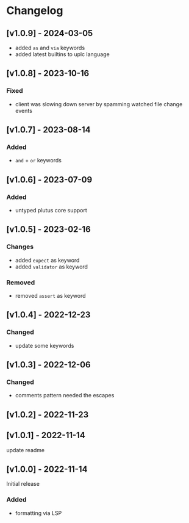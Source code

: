 # Changelog

## [v1.0.9] - 2024-03-05

- added `as` and `via` keywords
- added latest builtins to uplc language

## [v1.0.8] - 2023-10-16

### Fixed

- client was slowing down server by spamming watched file change events

## [v1.0.7] - 2023-08-14

### Added

- `and` + `or` keywords

## [v1.0.6] - 2023-07-09

### Added

- untyped plutus core support

## [v1.0.5] - 2023-02-16

### Changes

- added `expect` as keyword
- added `validator` as keyword

### Removed

- removed `assert` as keyword

## [v1.0.4] - 2022-12-23

### Changed

- update some keywords

## [v1.0.3] - 2022-12-06

### Changed

- comments pattern needed the escapes

## [v1.0.2] - 2022-11-23

## [v1.0.1] - 2022-11-14

update readme

## [v1.0.0] - 2022-11-14

Initial release

### Added

- formatting via LSP
